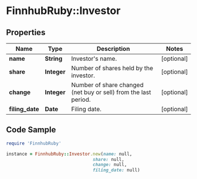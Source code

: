 # FinnhubRuby::Investor

## Properties

Name | Type | Description | Notes
------------ | ------------- | ------------- | -------------
**name** | **String** | Investor&#39;s name. | [optional] 
**share** | **Integer** | Number of shares held by the investor. | [optional] 
**change** | **Integer** | Number of share changed (net buy or sell) from the last period. | [optional] 
**filing_date** | **Date** | Filing date. | [optional] 

## Code Sample

```ruby
require 'FinnhubRuby'

instance = FinnhubRuby::Investor.new(name: null,
                                 share: null,
                                 change: null,
                                 filing_date: null)
```


